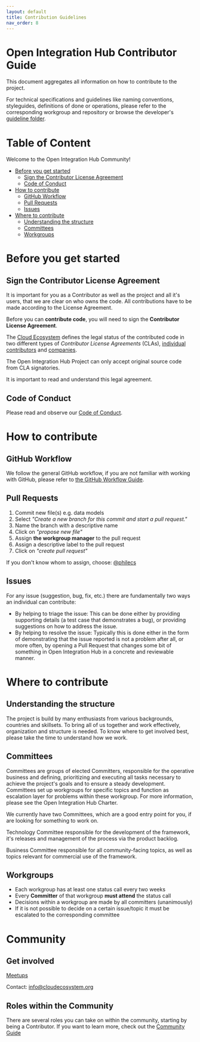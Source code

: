 ```yaml
---
layout: default
title: Contribution Guidelines
nav_order: 8
---
```



# Open Integration Hub Contributor Guide

<!--
-->

This document aggregates all information on how to contribute to the project.

For technical specifications and guidelines like naming conventions, styleguides, definitions of done or operations, please refer to the corresponding workgroup and repository or browse the developer's [guideline folder](https://github.com/openintegrationhub/BusinessCommittee/tree/Contribution-Guide/Contributing/Development).


# Table of Content

Welcome to the Open Integration Hub Community!

-   [Before you get started](#before-you-get-started)
    -   [Sign the Contributor License Agreement](#sign-the-cla)
    -   [Code of Conduct](#code-of-conduct)
-   [How to contribute](#how-to-contribute)
    -   [GitHub Workflow](#github-workflow)
    -   [Pull Requests](#pull-requests)
    -   [Issues](#issues)
-   [Where to contribute](#where-to-contribute)
    -   [Understanding the structure](#understanding-the-structure)
    -   [Committees](#committees)
    -   [Workgroups](#workgroups)


# Before you get started
## Sign the Contributor License Agreement

It is important for you as a Contributor as well as the project and all it's users, that we are clear on who owns the code. All contributions have to be made according to the License Agreement.

Before you can **contribute code**, you will need to sign the **Contributor License Agreement**.

The [Cloud Ecosystem](https://www.cloudecosystem.org) defines
the legal status of the contributed code in two different types of _Contributor License Agreements_
(CLAs), [individual contributors](https://github.com/openintegrationhub/BusinessCommittee/blob/master/Contributing/Guide/Contributor%20License%20Agreement%20INDIVIDUAL.pdf) and [companies](https://github.com/openintegrationhub/BusinessCommittee/blob/master/Contributing/Guide/Contributor%20License%20Agreement%20COMPANY.pdf).

The Open Integration Hub Project can only accept original source code from CLA signatories.

It is important to read and understand this legal agreement.


## Code of Conduct

Please read and observe our [Code of Conduct](https://github.com/openintegrationhub/BusinessCommittee/blob/master/CODE_OF_CONDUCT.md).

# How to contribute
## GitHub Workflow

We follow the general GitHub workflow, if you are not familiar with working with GitHub, please refer to [the GitHub Workflow Guide](./github-workflow.md).

## Pull Requests

1. Commit new file(s) e.g. data models
2. Select _"Create a new branch for this commit and start a pull request."_
3. Name the branch with a descriptive name
4. Click on _"propose new file"_
5. Assign **the workgroup manager** to the pull request
6. Assign a descriptive label to the pull request
7. Click on _"create pull request"_

If you don't know whom to assign, choose: [@philecs](https://github.com/philecs)

## Issues

For any issue (suggestion, bug, fix, etc.) there are fundamentally two ways an individual can contribute:

 - By helping to triage the issue: This can be done either by providing supporting details (a test case that demonstrates a bug), or providing suggestions on how to address the issue.
 - By helping to resolve the issue: Typically this is done either in the form of demonstrating that the issue reported is not a problem after all, or more often, by opening a Pull Request that changes some bit of something in Open Integration Hub in a concrete and reviewable manner.

# Where to contribute

## Understanding the structure

The project is build by many enthusiasts from various backgrounds, countries and skillsets. To bring all of us together and work effectively, organization and structure is needed. To know where to get involved best, please take the time to understand how we work.

## Committees

Committees are groups of elected Committers, responsible for the operative business and defining, prioritizing and executing all tasks necessary to achieve the project's goals and to ensure a steady development. Committees set up workgroups for specific topics and function as escalation layer for problems within these workgroup. For more information, please see the Open Integration Hub Charter.

We currently have two Committees, which are a good entry point for you, if are looking for something to work on.

Technology Committee responsible for the development of the framework, it's releases and management of the process via the product backlog.

Business Committee responsible for all community-facing topics, as well as topics relevant for commercial use of the framework.

## Workgroups

- Each workgroup has at least one status call every two weeks
- Every **Committer** of that workgroup **must attend** the status call
- Decisions within a workgroup are made by all committers (unanimously)
- If it is not possible to decide on a certain issue/topic it must be escalated to the corresponding committee

# Community
## Get involved

[Meetups](https://www.meetup.com/de-DE/Open-Integration-Hub-Community/)

Contact: info@cloudecosystem.org

## Roles within the Community

There are several roles you can take on within the community, starting by being a Contributor. If you want to learn more, check out the [Community Guide](https://github.com/openintegrationhub/BusinessCommittee/blob/Contribution-Guide/Community_Guide.md)
